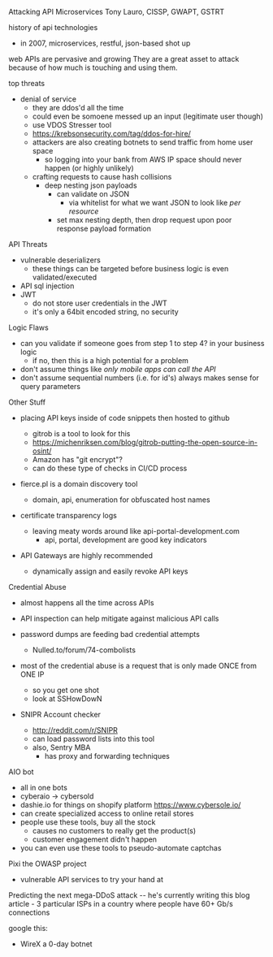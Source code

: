 Attacking API Microservices
Tony Lauro, CISSP, GWAPT, GSTRT

history of api technologies
- in 2007, microservices, restful, json-based shot up

web APIs are pervasive and growing
They are a great asset to attack because of how much is touching and using them.

top threats
- denial of service
	- they are ddos'd all the time
	- could even be somoene messed up an input (legitimate user though)
	- use VDOS Stresser tool
	- https://krebsonsecurity.com/tag/ddos-for-hire/
	- attackers are also creating botnets to send traffic from home user space
		- so logging into your bank from AWS IP space should never happen (or highly unlikely)
	- crafting requests to cause hash collisions
		- deep nesting json payloads
			- can validate on JSON
				- via whitelist for what we want JSON to look like *per resource*
			- set max nesting depth, then drop request upon poor response payload formation

API Threats
- vulnerable deserializers
	- these things can be targeted before business logic is even validated/executed
- API sql injection
- JWT
	- do not store user credentials in the JWT
	- it's only a 64bit encoded string, no security


Logic Flaws
- can you validate if someone goes from step 1 to step 4? in your business logic
	- if no, then this is a high potential for a problem
- don't assume things like *only mobile apps can call the API*
- don't assume sequential numbers (i.e. for id's) always makes sense for query parameters

Other Stuff
- placing API keys inside of code snippets then hosted to github
	- gitrob is a tool to look for this
	- https://michenriksen.com/blog/gitrob-putting-the-open-source-in-osint/
	- Amazon has "git encrypt"?
	- can do these type of checks in CI/CD process
- fierce.pl is a domain discovery tool
	- domain, api, enumeration for obfuscated host names
- certificate transparency logs
	- leaving meaty words around like api-portal-development.com
		- api, portal, development are good key indicators

- API Gateways are highly recommended
	- dynamically assign and easily revoke API keys

Credential Abuse
- almost happens all the time across APIs
- API inspection can help mitigate against malicious API calls
- password dumps are feeding bad credential attempts
	- Nulled.to/forum/74-combolists
- most of the credential abuse is a request that is only made ONCE from ONE IP
	- so you get one shot
	- look at SSHowDowN

- SNIPR Account checker
	- http://reddit.com/r/SNIPR
	- can load password lists into this tool
	- also, Sentry MBA
		- has proxy and forwarding techniques


AIO bot
- all in one bots
- cyberaio -> cybersold
- dashie.io for things on shopify platform
https://www.cybersole.io/
- can create specialized access to online retail stores
- people use these tools, buy all the stock
	- causes no customers to really get the product(s)
	- customer engagement didn't happen
- you can even use these tools to pseudo-automate captchas

Pixi the OWASP project
- vulnerable API services to try your hand at





Predicting the next mega-DDoS attack -- he's currently writing this blog article
	- 3 particular ISPs in a country where people have 60+ Gb/s connections


google this:
- WireX a 0-day botnet